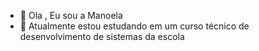 - 👋 Ola , Eu sou a Manoela
- 🌱 Atualmente estou estudando em um curso técnico de desenvolvimento de sistemas da escola 

<!---
manuzela/manuzela is a ✨ special ✨ repository because its `README.md` (this file) appears on your GitHub profile.
You can click the Preview link to take a look at your changes.
--->
